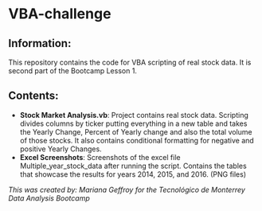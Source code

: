 # VBA-challenge
## Information: 
This repository contains the code for VBA scripting of real stock data. It is second part of the Bootcamp Lesson 1.
## Contents: 
- **Stock Market Analysis.vb**: Project contains real stock data. Scripting divides columns by ticker putting everything in a new table and takes the Yearly Change, Percent of Yearly change and also the total volume of those stocks. It also contains conditional formatting for negative and positive Yearly Changes. 
- **Excel Screenshots**: Screenshots of the excel file Multiple_year_stock_data after running the script. Contains the tables that showcase the results for years 2014, 2015, and 2016. (PNG files)



*This was created by: Mariana Geffroy*
*for the Tecnológico de Monterrey Data Analysis Bootcamp*
